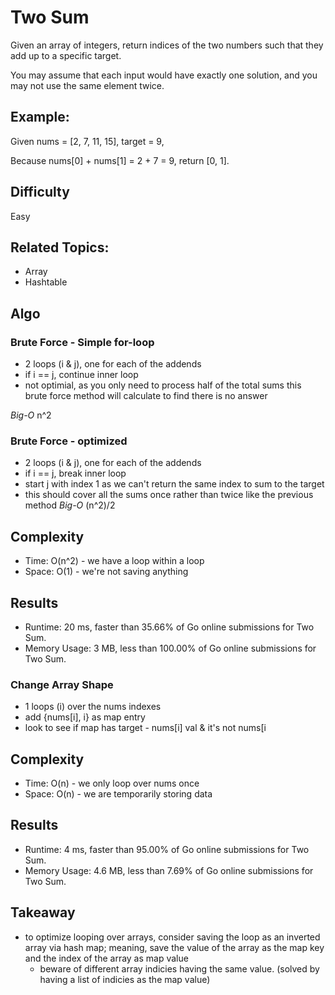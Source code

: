 # Two Sum

Given an array of integers, return indices of the two numbers such that they add up to a specific target.

You may assume that each input would have exactly one solution, and you may not use the same element twice.

## Example:

Given nums = [2, 7, 11, 15], target = 9,

Because nums[0] + nums[1] = 2 + 7 = 9,
return [0, 1].

## Difficulty
Easy

## Related Topics:
- Array
- Hashtable

## Algo
### Brute Force - Simple for-loop
- 2 loops (i & j), one for each of the addends
- if i == j, continue inner loop
- not optimial, as you only need to process half of the total sums this brute force method will calculate to find there is no answer

*Big-O* n^2

### Brute Force - optimized
- 2 loops (i & j), one for each of the addends
- if i == j, break inner loop
- start j with index 1 as we can't return the same index to sum to the target
- this should cover all the sums once rather than twice like the previous method
*Big-O* (n^2)/2
## Complexity
- Time: O(n^2) - we have a loop within a loop
- Space: O(1) -  we're not saving anything
## Results
- Runtime: 20 ms, faster than 35.66% of Go online submissions for Two Sum.
- Memory Usage: 3 MB, less than 100.00% of Go online submissions for Two Sum.


### Change Array Shape
- 1 loops (i) over the nums indexes
- add {nums[i], i} as map entry
- look to see if map has target - nums[i] val & it's not nums[i
## Complexity
- Time: O(n) - we only loop over nums once
- Space: O(n) - we are temporarily storing data
## Results
- Runtime: 4 ms, faster than 95.00% of Go online submissions for Two Sum.
- Memory Usage: 4.6 MB, less than 7.69% of Go online submissions for Two Sum.

## Takeaway
- to optimize looping over arrays, consider saving the loop as an inverted array via hash map; meaning, save the value of the array as the map key and the index of the array as map value
    - beware of different array indicies having the same value. (solved by having a list of indicies as the map value)
